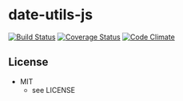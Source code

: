 date-utils-js
=============

[![Build Status](https://travis-ci.org/yasu1230/date-utils-js.svg?branch=master)](https://travis-ci.org/yasu1230/date-utils-js)
[![Coverage Status](https://coveralls.io/repos/yasu1230/date-utils-js/badge.png?branch=master)](https://coveralls.io/r/yasu1230/date-utils-js?branch=master)
[![Code Climate](https://codeclimate.com/github/yasu1230/date-utils-js/badges/gpa.svg)](https://codeclimate.com/github/yasu1230/date-utils-js)

## License
* MIT  
    * see LICENSE
